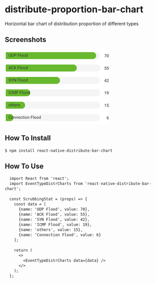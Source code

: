 # distribute-proportion-bar-chart
Horizontal bar chart of distribution proportion of different types

## Screenshots
![demoPicture](https://github.com/KevinPFeng/distribute-proportion-bar-chart/blob/master/images/demo.png)

## How To Install
```
$ npm install react-native-distribute-bar-chart
```

## How To Use
```
  import React from 'react';
  import EventTypeDistrCharts from 'react-native-distribute-bar-chart';
  
  const ScrubbingStat = (props) => {
    const data = [
      {name: 'UDP Flood', value: 70},
      {name: 'ACK Flood', value: 55},
      {name: 'SYN Flood', value: 42},
      {name: 'ICMP Flood', value: 19},
      {name: 'others', value: 15},
      {name: 'Connection Flood', value: 6}
    ];
    
    return (
      <>
        <EventTypeDistrCharts data={data} />
      </>
    );
  };
```
